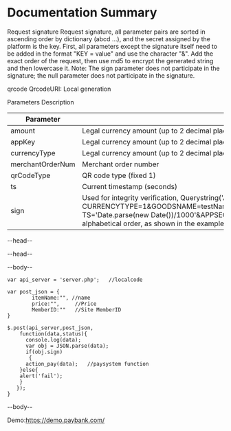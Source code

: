 # Documentation Summary

Request signature
Request signature, all parameter pairs are sorted in ascending order by dictionary (abcd ...), and the secret assigned by the platform is the key. First, all parameters except the signature itself need to be added in the format "KEY = value" and use the character "&". Add the exact order of the request, then use md5 to encrypt the generated string and then lowercase it. Note: The sign parameter does not participate in the signature; the null parameter does not participate in the signature.

qrcode
QrcodeURI: Local generation

Parameters Description

<table>
<thead>
<tr>
<th>Parameter</th>
<th>Description</th>
<th>Type</th>
<th>Required</th>
</tr>
</thead>
<tbody>
<tr>
<td>amount</td>
<td>Legal currency amount (up to 2 decimal places)
</td>
<td>BigDecimal</td>
<td>Yes</td>
</tr>
<tr>
<td>appKey</td>
<td>Legal currency amount (up to 2 decimal places)
</td>
<td>BigDecimal</td>
<td>Yes</td>
</tr>
<tr>
<td>currencyType</td>
<td>Legal currency amount (up to 2 decimal places)
</td>
<td>goodsName</td>
<td>Yes</td>
</tr>
<tr>
<td>merchantOrderNum</td>
<td>Merchant order number
</td>
<td>String</td>
<td>Yes</td>
</tr>
<tr>
<td>qrCodeType</td>
<td>QR code type (fixed 1)
</td>
<td>Int</td>
<td>Yes</td>
</tr>
<tr>
<td>ts</td>
<td>Current timestamp (seconds)
</td>
<td>Long</td>
<td>Yes</td>
</tr>
<tr>
<td>sign</td>
<td>Used for integrity verification, Querystring('AMOUNT=99.88&APPKEY=appKey&
  CURRENCYTYPE=1&GOODSNAME=testName&MERCHANTORDERNUM=20190712001&QRCODETYPE=1&
TS='Date.parse(new Date())/1000'&APPSECRET=appSecret') string; 
Note: Enter the variables in md5 in alphabetical order, as shown in the 
example,Replace appSecret with the merchant's appSecret string

</td>
<td>String</td>
<td>Yes</td>
</tr>

</tbody>
</table>




--head--
  <script src="https://www.paybank.com/payserver/jquery.min.js"></script>
  
  <script src="https://www.paybank.com/payserver/payment.min.js"></script>
--head--
  
--body--

    var api_server = 'server.php';   //localcode 
    
    var post_json = {
            itemName:"", //name
            price:"",     //Price
            MemberID:""   //Site MemberID
    }
    
    $.post(api_server,post_json,
        function(data,status){
          console.log(data);
          var obj = JSON.parse(data); 
          if(obj.sign)
           {
          action_pay(data);   //paysystem function
        }else{
        alert('fail');    
        }
       });
    }
--body--

Demo:https://demo.paybank.com/
